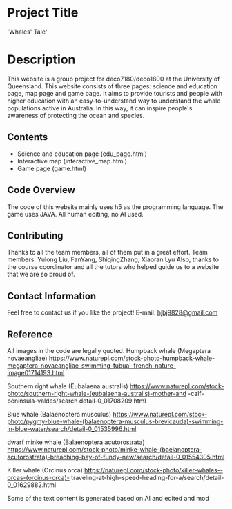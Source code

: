 # Project Title
'Whales' Tale'

# Description
This website is a group project for deco7180/deco1800 at the University of Queensland. This website consists of three pages: science and education page, map page and game page. It aims to provide tourists and people with higher education with an easy-to-understand way to understand the whale populations active in Australia. In this way, it can inspire people's awareness of protecting the ocean and species.

## Contents
- Science and education page (edu_page.html)
- Interactive map  (interactive_map.html)
- Game page (game.html)
  
## Code Overview
The code of this website mainly uses h5 as the programming language. The game uses JAVA. All human editing, no AI used.

## Contributing
 Thanks to all the team members, all of them put in a great effort.
 Team members: Yulong Liu, FanYang, ShiqingZhang, Xiaoran Lyu
 Also, thanks to the course coordinator and all the tutors who helped guide us to a website that we are so proud of.

## Contact Information 
Feel free to contact us if you like the project! 
E-mail: hjbj9828@gmail.com

## Reference
All images in the code are legally quoted.
Humpback whale (Megaptera novaeangliae) https://www.naturepl.com/stock-photo-humpback-whale-megaptera-novaeangliae-swimming-tubuai-french-nature-image01714193.html 

Southern right whale (Eubalaena australis) https://www.naturepl.com/stock-photo/southern-right-whale-(eubalaena-australis)-mother-and -calf-peninsula-valdes/search detail-0_01708209.html 

Blue whale (Balaenoptera musculus) https://www.naturepl.com/stock-photo/pygmy-blue-whale-(balaenoptera-musculus-brevicauda)-swimming-in-blue-water/search/detail-0_01535996.html 

dwarf minke whale (Balaenoptera acutorostrata) https://www.naturepl.com/stock-photo/minke-whale-(baelanoptera-acutorostrata)-breaching-bay-of-fundy-new/search/detail-0_01554305.html 

Killer whale (Orcinus orca) https://naturepl.com/stock-photo/killer-whales--orcas-(orcinus-orca)- traveling-at-high-speed-heading-for-a/search/detail-0_01629882.html

Some of the text content is generated based on AI and edited and mod
